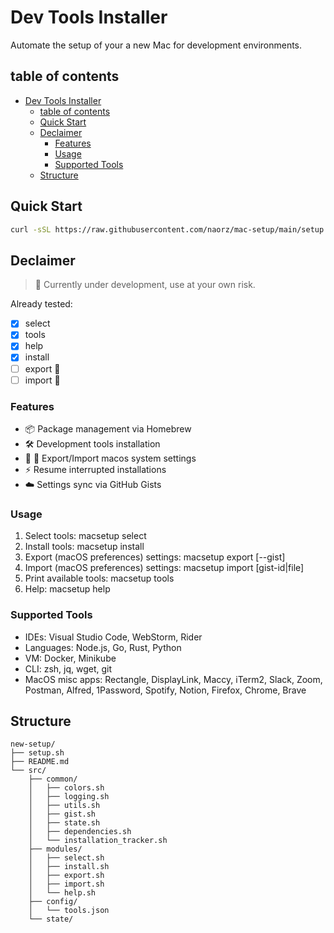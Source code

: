 # Dev Tools Installer

Automate the setup of your a new Mac for development environments.

## table of contents
- [Dev Tools Installer](#dev-tools-installer)
  - [table of contents](#table-of-contents)
  - [Quick Start](#quick-start)
  - [Declaimer](#declaimer)
    - [Features](#features)
    - [Usage](#usage)
    - [Supported Tools](#supported-tools)
  - [Structure](#structure)


## Quick Start
```bash
curl -sSL https://raw.githubusercontent.com/naorz/mac-setup/main/setup.sh select | bash
```

## Declaimer
> 🚧 Currently under development, use at your own risk.  

Already tested:  
- [x] select
- [x] tools
- [x] help
- [x] install
- [ ] export 🚧
- [ ] import 🚧

### Features
- 📦 Package management via Homebrew
- 🛠 Development tools installation
- 🚧 🔄 Export/Import macos system settings
- ⚡️ Resume interrupted installations
- ☁️ Settings sync via GitHub Gists

### Usage
1. Select tools: macsetup select
2. Install tools: macsetup install
3. Export (macOS preferences) settings: macsetup export [--gist]
4. Import (macOS preferences) settings: macsetup import [gist-id|file]
5. Print available tools: macsetup tools
6. Help: macsetup help

### Supported Tools
- IDEs: Visual Studio Code, WebStorm, Rider
- Languages: Node.js, Go, Rust, Python
- VM: Docker, Minikube
- CLI: zsh, jq, wget, git
- MacOS misc apps: Rectangle, DisplayLink, Maccy, iTerm2, Slack, Zoom, Postman, Alfred, 1Password, Spotify, Notion, Firefox, Chrome, Brave

## Structure
```
new-setup/
├── setup.sh
├── README.md
└── src/
    ├── common/
    │   ├── colors.sh
    │   ├── logging.sh
    │   ├── utils.sh
    │   ├── gist.sh
    │   ├── state.sh
    │   ├── dependencies.sh
    │   └── installation_tracker.sh
    ├── modules/
    │   ├── select.sh
    │   ├── install.sh
    │   ├── export.sh
    │   ├── import.sh
    │   └── help.sh
    ├── config/
    │   └── tools.json
    └── state/
```
